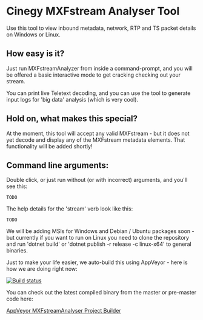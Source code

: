 # Cinegy MXFstream Analyser Tool

Use this tool to view inbound metadata, network, RTP and TS packet details on Windows or Linux. 

## How easy is it?

Just run MXFstreamAnalyzer from inside a command-prompt, and you will be offered a basic interactive mode to get cracking checking out your stream.

You can print live Teletext decoding, and you can use the tool to generate input logs for 'big data' analysis (which is very cool).

## Hold on, what makes this special?

At the moment, this tool will accept any valid MXFstream - but it does not yet decode and display any of the MXFstream metadata elements. That functionality will be added shortly!

## Command line arguments:

Double click, or just run without (or with incorrect) arguments, and you'll see this:

```
TODO
```

The help details for the 'stream' verb look like this:

```
TODO
```

We will be adding MSIs for Windows and Debian / Ubuntu packages soon - but currently if you want to run on Linux you need to clone the repository and run 'dotnet build' or 'dotnet publish -r release -c linux-x64' to general binaries.

Just to make your life easier, we auto-build this using AppVeyor - here is how we are doing right now: 

[![Build status](https://ci.appveyor.com/api/projects/status/08dqscip26lr0g1o/branch/master?svg=true)](https://ci.appveyor.com/project/cinegy/mxfstreamanalyser/branch/master)

You can check out the latest compiled binary from the master or pre-master code here:

[AppVeyor MXFstreamAnalyser Project Builder](https://ci.appveyor.com/project/cinegy/mxfstreamanalyser/build/artifacts)

